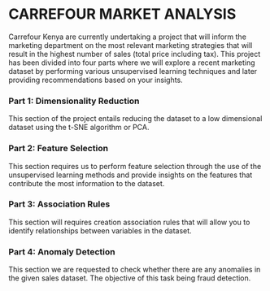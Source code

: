 # CARREFOUR MARKET ANALYSIS

Carrefour Kenya are currently undertaking a project that will inform the marketing department on the most relevant marketing strategies that will result in the highest number of sales (total price including tax). This project has been divided into four parts where we will explore a recent marketing dataset by performing various unsupervised learning techniques and later providing recommendations based on your insights.

### Part 1: Dimensionality Reduction

This section of the project entails reducing the dataset to a low dimensional dataset using the t-SNE algorithm or PCA. 

### Part 2: Feature Selection

This section requires us to perform feature selection through the use of the unsupervised learning methods and provide insights on the features that contribute the most information to the dataset.

### Part 3: Association Rules

This section will requires creation association rules that will allow you to identify relationships between variables in the dataset.

### Part 4: Anomaly Detection

This section we are requested to check whether there are any anomalies in the given sales dataset. The objective of this task being fraud detection.
